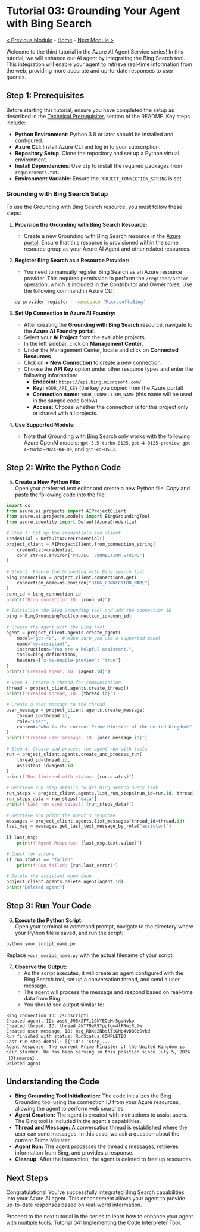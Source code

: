 # Tutorial 03: Grounding Your Agent with Bing Search

[< Previous Module](./02-file-search.md) - [Home](../README.md) - [Next Module >](./04-code-interpreter.md)
  
Welcome to the third tutorial in the Azure AI Agent Service series! In this tutorial, we will enhance our AI agent by integrating the Bing Search tool. This integration will enable your agent to retrieve real-time information from the web, providing more accurate and up-to-date responses to user queries.  
   
## Step 1: Prerequisites  
  
Before starting this tutorial, ensure you have completed the setup as described in the [Technical Prerequisites](../README.md#-technical-prerequisites) section of the README. Key steps include:
  
- **Python Environment**: Python 3.8 or later should be installed and configured.
- **Azure CLI**: Install Azure CLI and log in to your subscription.
- **Repository Setup**: Clone the repository and set up a Python virtual environment.  
- **Install Dependencies**: Use `pip` to install the required packages from `requirements.txt`.
- **Environment Variable**: Ensure the `PROJECT_CONNECTION_STRING` is set.
   
### Grounding with Bing Search Setup    
  
To use the Grounding with Bing Search resource, you must follow these steps:  
   
1. **Provision the Grounding with Bing Search Resource:**    
   - Create a new Grounding with Bing Search resource in the [Azure portal](https://portal.azure.com/#create/Microsoft.BingGroundingSearch). Ensure that this resource is provisioned within the same resource group as your Azure AI Agent and other related resources.  
   
2. **Register Bing Search as a Resource Provider:**    
   - You need to manually register Bing Search as an Azure resource provider. This requires permission to perform the `/register/action` operation, which is included in the Contributor and Owner roles. Use the following command in Azure CLI:  
   ```bash  
   az provider register --namespace 'Microsoft.Bing'  
   ```  
   
3. **Set Up Connection in Azure AI Foundry:**    
   - After creating the **Grounding with Bing Search** resource, navigate to the **Azure AI Foundry portal**.
   - Select your **AI Project** from the available projects.
   - In the left sidebar, click on **Management Center**.
   - Under the Management Center, locate and click on **Connected Resources**.
   - Click on **+ New Connection** to create a new connection.
   - Choose the **API Key** option under other resource types and enter the following information:
     - **Endpoint:** `https://api.bing.microsoft.com/`  
     - **Key:** `YOUR_API_KEY` (the key you copied from the Azure portal)  
     - **Connection name:** `YOUR_CONNECTION_NAME` (this name will be used in the sample code below)  
     - **Access:** Choose whether the connection is for this project only or shared with all projects.  
   
4. **Use Supported Models:**    
   - Note that Grounding with Bing Search only works with the following Azure OpenAI models: `gpt-3.5-turbo-0125`, `gpt-4-0125-preview`, `gpt-4-turbo-2024-04-09`, and `gpt-4o-0513`.  
   
## Step 2: Write the Python Code    
  
5. **Create a New Python File:**    
   Open your preferred text editor and create a new Python file. Copy and paste the following code into the file:  
   
```python  
import os  
from azure.ai.projects import AIProjectClient  
from azure.ai.projects.models import BingGroundingTool  
from azure.identity import DefaultAzureCredential  
   
# Step 1: Set up the credentials and client  
credential = DefaultAzureCredential()  
project_client = AIProjectClient.from_connection_string(  
    credential=credential,  
    conn_str=os.environ["PROJECT_CONNECTION_STRING"]  
)  
   
# Step 2: Enable the Grounding with Bing search tool  
bing_connection = project_client.connections.get(  
    connection_name=os.environ["BING_CONNECTION_NAME"]  
)  
conn_id = bing_connection.id  
print(f"Bing connection ID: {conn_id}")  
   
# Initialize the Bing Grounding tool and add the connection ID  
bing = BingGroundingTool(connection_id=conn_id)  
   
# Create the agent with the Bing tool  
agent = project_client.agents.create_agent(  
    model="gpt-4o",  # Make sure you use a supported model  
    name="my-assistant",  
    instructions="You are a helpful assistant.",  
    tools=bing.definitions,  
    headers={"x-ms-enable-preview": "true"}  
)  
print(f"Created agent, ID: {agent.id}")  
   
# Step 3: Create a thread for communication  
thread = project_client.agents.create_thread()  
print(f"Created thread, ID: {thread.id}")  
   
# Create a user message to the thread  
user_message = project_client.agents.create_message(  
    thread_id=thread.id,  
    role="user",  
    content="who is the current Prime Minister of the United Kingdom?"  
)  
print(f"Created user message, ID: {user_message.id}")  
   
# Step 4: Create and process the agent run with tools  
run = project_client.agents.create_and_process_run(  
    thread_id=thread.id,  
    assistant_id=agent.id  
)  
print(f"Run finished with status: {run.status}")  
   
# Retrieve run step details to get Bing Search query link  
run_steps = project_client.agents.list_run_steps(run_id=run.id, thread_id=thread.id)  
run_steps_data = run_steps['data']  
print(f"Last run step detail: {run_steps_data}")  
   
# Retrieve and print the agent's response  
messages = project_client.agents.list_messages(thread_id=thread.id)  
last_msg = messages.get_last_text_message_by_role("assistant")  
   
if last_msg:  
    print(f"Agent Response: {last_msg.text.value}")  
   
# Check for errors  
if run.status == "failed":  
    print(f"Run failed: {run.last_error}")  
   
# Delete the assistant when done  
project_client.agents.delete_agent(agent.id)  
print("Deleted agent")  
```  
   
## Step 3: Run Your Code    
  
6. **Execute the Python Script:**    
   Open your terminal or command prompt, navigate to the directory where your Python file is saved, and run the script:  
   
```bash  
python your_script_name.py  
```  
   
Replace `your_script_name.py` with the actual filename of your script.  
   
7. **Observe the Output:**    
   - As the script executes, it will create an agent configured with the Bing Search tool, set up a conversation thread, and send a user message.  
   - The agent will process the message and respond based on real-time data from Bing.  
   - You should see output similar to:  
   
```  
Bing connection ID: /subscripti...
Created agent, ID: asst_J95x2F7i2GkYEOeMr5gqNvko
Created thread, ID: thread_4kT79eR9Tppfgm4lFRmzRLfw
Created user message, ID: msg_RBXd2NbdlT1GMp4vDB0bSvkd
Run finished with status: RunStatus.COMPLETED
Last run step detail: [{'id': 'step_...
Agent Response: The current Prime Minister of the United Kingdom is Keir Starmer. He has been serving in this position since July 5, 2024【3†source】.
Deleted agent
```  
   
## Understanding the Code    
  
- **Bing Grounding Tool Initialization:** The code initializes the Bing Grounding tool using the connection ID from your Azure resources, allowing the agent to perform web searches.  
- **Agent Creation:** The agent is created with instructions to assist users. The Bing tool is included in the agent's capabilities.  
- **Thread and Message:** A conversation thread is established where the user can send messages. In this case, we ask a question about the current Prime Minister.  
- **Agent Run:** The agent processes the thread's messages, retrieves information from Bing, and provides a response.  
- **Cleanup:** After the interaction, the agent is deleted to free up resources.  
   
## Next Steps    
  
Congratulations! You've successfully integrated Bing Search capabilities into your Azure AI agent. This enhancement allows your agent to provide up-to-date responses based on real-world information.  
   
Proceed to the next tutorial in the series to learn how to enhance your agent with multiple tools: [Tutorial 04: Implementing the Code Interpreter Tool](04-code-interpreter.md).